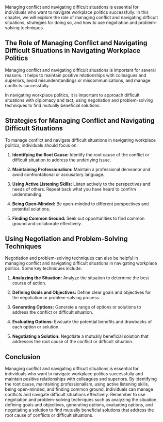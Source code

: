 
Managing conflict and navigating difficult situations is essential for individuals who want to navigate workplace politics successfully. In this chapter, we will explore the role of managing conflict and navigating difficult situations, strategies for doing so, and how to use negotiation and problem-solving techniques.

The Role of Managing Conflict and Navigating Difficult Situations in Navigating Workplace Politics
--------------------------------------------------------------------------------------------------

Managing conflict and navigating difficult situations is important for several reasons. It helps to maintain positive relationships with colleagues and superiors, avoid misunderstandings or miscommunications, and manage conflicts successfully.

In navigating workplace politics, it is important to approach difficult situations with diplomacy and tact, using negotiation and problem-solving techniques to find mutually beneficial solutions.

Strategies for Managing Conflict and Navigating Difficult Situations
--------------------------------------------------------------------

To manage conflict and navigate difficult situations in navigating workplace politics, individuals should focus on:

1. **Identifying the Root Cause:** Identify the root cause of the conflict or difficult situation to address the underlying issue.

2. **Maintaining Professionalism:** Maintain a professional demeanor and avoid confrontational or accusatory language.

3. **Using Active Listening Skills:** Listen actively to the perspectives and needs of others. Repeat back what you have heard to confirm understanding.

4. **Being Open-Minded:** Be open-minded to different perspectives and potential solutions.

5. **Finding Common Ground:** Seek out opportunities to find common ground and collaborate effectively.

Using Negotiation and Problem-Solving Techniques
------------------------------------------------

Negotiation and problem-solving techniques can also be helpful in managing conflict and navigating difficult situations in navigating workplace politics. Some key techniques include:

1. **Analyzing the Situation:** Analyze the situation to determine the best course of action.

2. **Defining Goals and Objectives:** Define clear goals and objectives for the negotiation or problem-solving process.

3. **Generating Options:** Generate a range of options or solutions to address the conflict or difficult situation.

4. **Evaluating Options:** Evaluate the potential benefits and drawbacks of each option or solution.

5. **Negotiating a Solution:** Negotiate a mutually beneficial solution that addresses the root cause of the conflict or difficult situation.

Conclusion
----------

Managing conflict and navigating difficult situations is essential for individuals who want to navigate workplace politics successfully and maintain positive relationships with colleagues and superiors. By identifying the root cause, maintaining professionalism, using active listening skills, being open-minded, and finding common ground, individuals can manage conflicts and navigate difficult situations effectively. Remember to use negotiation and problem-solving techniques such as analyzing the situation, defining goals and objectives, generating options, evaluating options, and negotiating a solution to find mutually beneficial solutions that address the root cause of conflicts or difficult situations.

